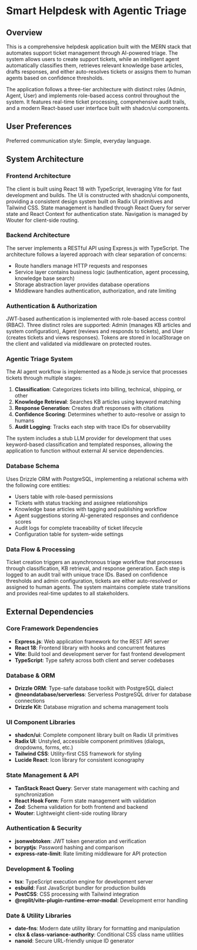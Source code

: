 # Smart Helpdesk with Agentic Triage

## Overview

This is a comprehensive helpdesk application built with the MERN stack that automates support ticket management through AI-powered triage. The system allows users to create support tickets, while an intelligent agent automatically classifies them, retrieves relevant knowledge base articles, drafts responses, and either auto-resolves tickets or assigns them to human agents based on confidence thresholds.

The application follows a three-tier architecture with distinct roles (Admin, Agent, User) and implements role-based access control throughout the system. It features real-time ticket processing, comprehensive audit trails, and a modern React-based user interface built with shadcn/ui components.

## User Preferences

Preferred communication style: Simple, everyday language.

## System Architecture

### Frontend Architecture
The client is built using React 18 with TypeScript, leveraging Vite for fast development and builds. The UI is constructed with shadcn/ui components, providing a consistent design system built on Radix UI primitives and Tailwind CSS. State management is handled through React Query for server state and React Context for authentication state. Navigation is managed by Wouter for client-side routing.

### Backend Architecture  
The server implements a RESTful API using Express.js with TypeScript. The architecture follows a layered approach with clear separation of concerns:
- Route handlers manage HTTP requests and responses
- Service layer contains business logic (authentication, agent processing, knowledge base search)
- Storage abstraction layer provides database operations
- Middleware handles authentication, authorization, and rate limiting

### Authentication & Authorization
JWT-based authentication is implemented with role-based access control (RBAC). Three distinct roles are supported: Admin (manages KB articles and system configuration), Agent (reviews and responds to tickets), and User (creates tickets and views responses). Tokens are stored in localStorage on the client and validated via middleware on protected routes.

### Agentic Triage System
The AI agent workflow is implemented as a Node.js service that processes tickets through multiple stages:
1. **Classification**: Categorizes tickets into billing, technical, shipping, or other
2. **Knowledge Retrieval**: Searches KB articles using keyword matching
3. **Response Generation**: Creates draft responses with citations
4. **Confidence Scoring**: Determines whether to auto-resolve or assign to humans
5. **Audit Logging**: Tracks each step with trace IDs for observability

The system includes a stub LLM provider for development that uses keyword-based classification and templated responses, allowing the application to function without external AI service dependencies.

### Database Schema
Uses Drizzle ORM with PostgreSQL, implementing a relational schema with the following core entities:
- Users table with role-based permissions
- Tickets with status tracking and assignee relationships
- Knowledge base articles with tagging and publishing workflow  
- Agent suggestions storing AI-generated responses and confidence scores
- Audit logs for complete traceability of ticket lifecycle
- Configuration table for system-wide settings

### Data Flow & Processing
Ticket creation triggers an asynchronous triage workflow that processes through classification, KB retrieval, and response generation. Each step is logged to an audit trail with unique trace IDs. Based on confidence thresholds and admin configuration, tickets are either auto-resolved or assigned to human agents. The system maintains complete state transitions and provides real-time updates to all stakeholders.

## External Dependencies

### Core Framework Dependencies
- **Express.js**: Web application framework for the REST API server
- **React 18**: Frontend library with hooks and concurrent features
- **Vite**: Build tool and development server for fast frontend development
- **TypeScript**: Type safety across both client and server codebases

### Database & ORM
- **Drizzle ORM**: Type-safe database toolkit with PostgreSQL dialect
- **@neondatabase/serverless**: Serverless PostgreSQL driver for database connections
- **Drizzle Kit**: Database migration and schema management tools

### UI Component Libraries
- **shadcn/ui**: Complete component library built on Radix UI primitives
- **Radix UI**: Unstyled, accessible component primitives (dialogs, dropdowns, forms, etc.)
- **Tailwind CSS**: Utility-first CSS framework for styling
- **Lucide React**: Icon library for consistent iconography

### State Management & API
- **TanStack React Query**: Server state management with caching and synchronization
- **React Hook Form**: Form state management with validation
- **Zod**: Schema validation for both frontend and backend
- **Wouter**: Lightweight client-side routing library

### Authentication & Security  
- **jsonwebtoken**: JWT token generation and verification
- **bcryptjs**: Password hashing and comparison
- **express-rate-limit**: Rate limiting middleware for API protection

### Development & Tooling
- **tsx**: TypeScript execution engine for development server
- **esbuild**: Fast JavaScript bundler for production builds
- **PostCSS**: CSS processing with Tailwind integration
- **@replit/vite-plugin-runtime-error-modal**: Development error handling

### Date & Utility Libraries
- **date-fns**: Modern date utility library for formatting and manipulation
- **clsx & class-variance-authority**: Conditional CSS class name utilities
- **nanoid**: Secure URL-friendly unique ID generator